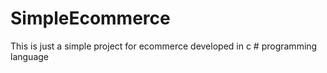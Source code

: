 # SimpleEcommerce
This is just a simple project for ecommerce developed in c # programming language
